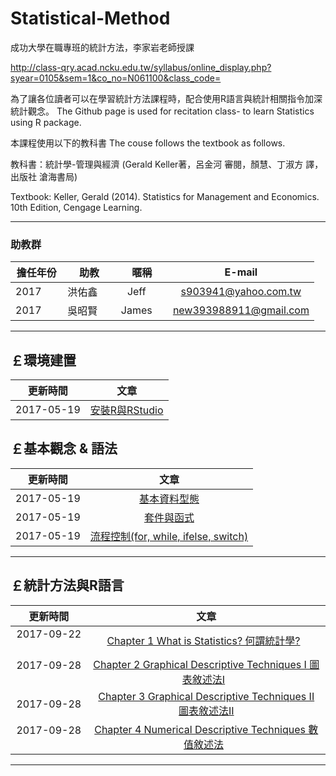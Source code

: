 
# Statistical-Method

成功大學在職專班的統計方法，李家岩老師授課

http://class-qry.acad.ncku.edu.tw/syllabus/online_display.php?syear=0105&sem=1&co_no=N061100&class_code=

為了讓各位讀者可以在學習統計方法課程時，配合使用R語言與統計相關指令加深統計觀念。
The Github page is used for recitation class- to learn Statistics using R package.

本課程使用以下的教科書 The couse follows the textbook as follows.

教科書：統計學-管理與經濟 (Gerald Keller著，呂金河 審閱，顏慧、丁淑方 譯，出版社 滄海書局)

Textbook: Keller, Gerald (2014). Statistics for Management and Economics. 10th Edition, Cengage Learning.

--------------------------------------------------------------------------------------------------------------------------------------------
  
### **助教群**    
 

| 擔任年份   |  助教        |    暱稱         |                      E-mail                                                            |
|:---------: | :-----------:|:-----------:    |:---------------------------------------------------------------------------------------: |
| 2017       | 洪佑鑫       | Jeff      |s903941@yahoo.com.tw| 
| 2017       | 吳昭賢       | James     |new393988911@gmail.com|
         

--------------------------------------------------------------------------------------------------------------------------------
  
## **￡環境建置**    
   
|  更新時間       |                      文章                                                                               |
|  :-----------:  | :-----------------------------------------------------------------------------------------------------: |
|  2017-05-19     | [安裝R與RStudio](https://po-lab.github.io/Data-Mining/Source-File/安裝R與RStudio/安裝R與RStudio.html)   | 



## **￡基本觀念 & 語法**   

|  更新時間       |                      文章                                                                                             |
| :-----------:   |:-----------------------------------------------------------------------------------------------------:                |
|  2017-05-19     | [基本資料型態](https://po-lab.github.io/Data-Mining/Source-File/基本資料型態/基本資料型態.html)                       | 
|  2017-05-19     | [套件與函式](https://po-lab.github.io/Data-Mining/Source-File/套件與函式/套件與函式.html)                             | 
|  2017-05-19     | [流程控制(for, while, ifelse, switch)](https://po-lab.github.io/Data-Mining/Source-File/流程控制/流程控制.html)       | 

    
--------------------------------------------------------------------------------------------------------------------------------

## **￡統計方法與R語言**    
   
|  更新時間       |                      文章                                                                               |
|  :-----------:  | :-----------------------------------------------------------------------------------------------------: |
|  2017-09-22     | [Chapter 1 What is Statistics? 何謂統計學?](http://rpubs.com/new393988911/ch1)   | 
|  2017-09-28     | [Chapter 2 Graphical Descriptive Techniques I 圖表敘述法I](http://rpubs.com/new393988911/ch2)   | 
|  2017-09-28     | [Chapter 3 Graphical Descriptive Techniques II 圖表敘述法II](http://rpubs.com/new393988911/ch3)   | 
|  2017-09-28     | [Chapter 4 Numerical Descriptive Techniques 數值敘述法](http://rpubs.com/new393988911/ch4)   | 
--------------------------------------------------------------------------------------------------------------------------------
